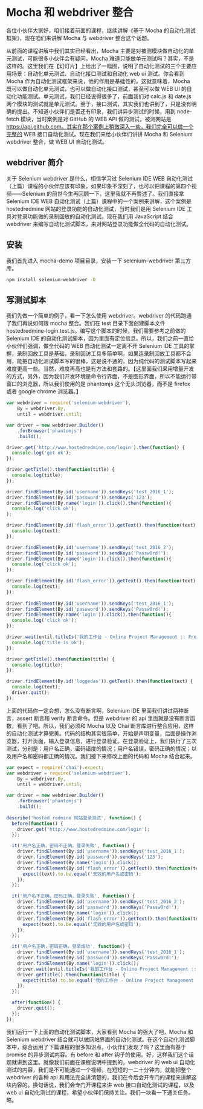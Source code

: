 # Mocha 和 webdriver 整合

各位小伙伴大家好，咱们接着前面的课程，继续讲解《基于 Mocha 的自动化测试框架》，现在咱们来讲解 Mocha 与 webdriver 整合这个话题。

从前面的课程讲解中我们其实已经看出，Mocha 主要是对被测模块做自动化的单元测试，可能很多小伙伴会有疑问，Mocha 难道只能做单元测试吗？其实，不是这样的。这里我们在【幻灯片】上给出了一幅图，说明了自动化测试的三个主要应用场景：自动化单元测试、自动化接口测试和自动化 web ui 测试。你会看到 Mocha 作为自动化测试框架来说，他的作用是基础性的。这就意味着，Mocha 既可以做自动化单元测试，也可以做自动化接口测试，甚至可以做 WEB UI 的自动化功能测试。单元测试，我们已经说得很多了，前面我们对 calc.js 和 date.js 两个模块的测试就是单元测试。至于，接口测试，其实我们也讲到了，只是没有明确的提出。不知道小伙伴们是否还有印象，我们讲异步测试的时候，用到 node-fetch 模块，当时案例是对 GitHub 的 WEB API 做的测试，被测网站是 https://api.github.com。其实在那个案例上稍微深入一些，我们完全可以做一个完整的 WEB 接口自动化测试。现在我们来给小伙伴们讲讲 Mocha 和 Selenium webdriver 整合，做 WEB UI 自动化测试。

## webdriver 简介

关于 Selenium webdriver 是什么，相信学习过 Selenium IDE WEB 自动化测试（上篇）课程的小伙伴应该有印象，如果印象不深刻了，也可以把课程的第四个视频——Selenium 的前世今生再回顾一下。这里我就不再赘述了。我们直接拿 Selenium IDE WEB 自动化测试（上篇）课程中的一个案例来讲解，这个案例是 hostedredmine 网站的登录功能的自动化测试，当时我们是用 Selenium IDE 工具对登录功能做的录制回放的自动化测试。现在我们用 JavaScript 结合 webdriver 来编写自动化测试脚本，来对网站登录功能做全代码的自动化测试。

## 安装

我们首先进入 mocha-demo 项目目录，安装一下 selenium-webdriver 第三方库。

```bash
npm install selenium-webdriver -D
```

## 写测试脚本

我们先做一个简单的例子，看一下怎么使用 webdriver。webdriver 的代码跑通了我们再说如何跟 mocha 整合。我们在 test 目录下面创建脚本文件 hostedredmine-login.test.js。编写这个脚本的时候，我们需要参考之前做的 Selenium IDE 的自动化测试脚本，因为里面有定位信息。所以，我们之前一直给小伙伴们强调，做全代码的 WEB 自动化测试一定离不开 Selenium IDE 工具的掌握，录制回放工具是基础，录制回访工具多简单啊，如果连录制回放工具都不会用，能把自动化测试脚本写的很棒，这是说不通的，因为纯代码的测试脚本写起来难度更高一些。当然，难度再高也是有方法和套路的。【这里面我们采用增量开发的方式，另外，因为我们开发环境是命令行界面，不是图形界面，所以不能运行带窗口的浏览器，所以我们使用的是 phantomjs 这个无头浏览器，而不是 firefox 或者 google chrome 浏览器。】

```javascript
var webdriver = require('selenium-webdriver'),
    By = webdriver.By,
    until = webdriver.until;

var driver = new webdriver.Builder()
    .forBrowser('phantomjs')
    .build();

driver.get('http://www.hostedredmine.com/login').then(function() {
  console.log('get ok');
});

driver.getTitle().then(function(title) {
  console.log(title);
});

driver.findElement(By.id('username')).sendKeys('test_2016_1');
driver.findElement(By.id('password')).sendKeys('123');
driver.findElement(By.name('login')).click().then(function(){
  console.log('click ok');
);

driver.findElement(By.id('flash_error')).getText().then(function(text) {
  console.log(text);
});

driver.findElement(By.id('username')).sendKeys('test_2016_2');
driver.findElement(By.id('password')).sendKeys('Passw0rd!');
driver.findElement(By.name('login')).click().then(function(){
  console.log('click ok');
});

driver.findElement(By.id('flash_error')).getText().then(function(text) {
  console.log(text);
});
 
driver.findElement(By.id('username')).sendKeys('test_2016_1');
driver.findElement(By.id('password')).sendKeys('Passw0rd!');
driver.findElement(By.name('login')).click().then(function(){
  console.log('click ok');
});

driver.wait(until.titleIs('我的工作台 - Online Project Management :: Free Redmine Hosting')).then(function() {
  console.log('title is ok');
});

driver.getTitle().then(function(title) {
  console.log(title);
});

driver.findElement(By.id('loggedas')).getText().then(function(text) {
  console.log(text);
  driver.quit();
});
```

上面的代码你一定会想，怎么没有断言啊，Selenium IDE 里面我们讲过两种断言，assert 断言和 verify 断言命令。但是 webdriver 的 api 里面就是没有断言函数，看到了吧。所以，我们必须和 Mocha 以及 Chai 断言库进行整合应用，这样的自动化测试才算完美。代码的结构其实很简单，开始是声明变量，后面是操作浏览器，打开页面，输入登录信息，进行登录验证。在登录验证上，我们执行了三次测试，分别是：用户名正确，密码错度的情况；用户名错误，密码正确的情况；以及用户名和密码都正确的情况。我们接下来修改上面的代码和 Mocha 结合起来。

```javascript
var expect = require('chai').expect;
var webdriver = require('selenium-webdriver'),
    By = webdriver.By,
    until = webdriver.until;

var driver = new webdriver.Builder()
    .forBrowser('phantomjs')
    .build();
    
describe('hosted redmine 网站登录测试', function() {
  before(function() {
    driver.get('http://www.hostedredmine.com/login');
  });

  it('用户名正确，密码不正确，登录失败', function() {
    driver.findElement(By.id('username')).sendKeys('test_2016_1');
    driver.findElement(By.id('password')).sendKeys('123');
    driver.findElement(By.name('login')).click();
    driver.findElement(By.id('flash_error')).getText().then(function(text) {
      expect(text).to.be.equal('无效的用户名或密码');
    });
  });

  it('用户名不正确，密码正确，登录失败', function() {
    driver.findElement(By.id('username')).sendKeys('test_2016_2');
    driver.findElement(By.id('password')).sendKeys('Passw0rd!');
    driver.findElement(By.name('login')).click();
    driver.findElement(By.id('flash_error')).getText().then(function(text) {
      expect(text).to.be.equal('无效的用户名或密码');
    });
  });

  it('用户名正确，密码正确，登录成功', function() {
    driver.findElement(By.id('username')).sendKeys('test_2016_1');
    driver.findElement(By.id('password')).sendKeys('Passw0rd!');
    driver.findElement(By.name('login')).click();
    driver.wait(until.titleIs('我的工作台 - Online Project Management :: Free Redmine Hosting'));
    driver.getTitle().then(function(title) {
      expect(title).to.be.equal('我的工作台 - Online Project Management :: Free Redmine Hosting');
    });
  });

  after(function() {
    driver.quit();
  });
});
```

我们运行一下上面的自动化测试脚本，大家看到 Mocha 的强大了吧，Mocha 和 Selenium webdriver 结合就可以做网站界面的自动化测试。在这个自动化测试脚本中，综合运用了下篇课程的很多知识点，小伙伴们发现了吗？这里面有基于 promise 的异步测试内容。有 before 和 after 钩子的使用。好，这样我们这个话题就讲到这里。就像我们前面在课程说明中提到的，webdriver 的 web ui 自动化测试的内容，我们是不可能通过一个视频，在短短的一二十分钟内，就能把整个 webdriver 的各种 api 和用法完全讲清楚的，我们在今后会开专门的课程来讲解这块内容的。换句话说，我们会专门开课程来讲 web 接口自动化测试的课程，以及 web ui 自动化测试的课程，希望小伙伴们保持关注。我们一块看一下通关任务。略。

